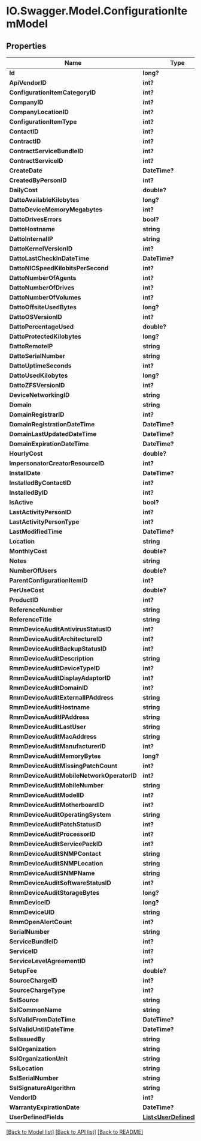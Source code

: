 # IO.Swagger.Model.ConfigurationItemModel
## Properties

Name | Type | Description | Notes
------------ | ------------- | ------------- | -------------
**Id** | **long?** |  | [optional] 
**ApiVendorID** | **int?** |  | [optional] 
**ConfigurationItemCategoryID** | **int?** |  | [optional] 
**CompanyID** | **int?** |  | [optional] 
**CompanyLocationID** | **int?** |  | [optional] 
**ConfigurationItemType** | **int?** |  | [optional] 
**ContactID** | **int?** |  | [optional] 
**ContractID** | **int?** |  | [optional] 
**ContractServiceBundleID** | **int?** |  | [optional] 
**ContractServiceID** | **int?** |  | [optional] 
**CreateDate** | **DateTime?** |  | [optional] 
**CreatedByPersonID** | **int?** |  | [optional] 
**DailyCost** | **double?** |  | [optional] 
**DattoAvailableKilobytes** | **long?** |  | [optional] 
**DattoDeviceMemoryMegabytes** | **int?** |  | [optional] 
**DattoDrivesErrors** | **bool?** |  | [optional] 
**DattoHostname** | **string** |  | [optional] 
**DattoInternalIP** | **string** |  | [optional] 
**DattoKernelVersionID** | **int?** |  | [optional] 
**DattoLastCheckInDateTime** | **DateTime?** |  | [optional] 
**DattoNICSpeedKilobitsPerSecond** | **int?** |  | [optional] 
**DattoNumberOfAgents** | **int?** |  | [optional] 
**DattoNumberOfDrives** | **int?** |  | [optional] 
**DattoNumberOfVolumes** | **int?** |  | [optional] 
**DattoOffsiteUsedBytes** | **long?** |  | [optional] 
**DattoOSVersionID** | **int?** |  | [optional] 
**DattoPercentageUsed** | **double?** |  | [optional] 
**DattoProtectedKilobytes** | **long?** |  | [optional] 
**DattoRemoteIP** | **string** |  | [optional] 
**DattoSerialNumber** | **string** |  | [optional] 
**DattoUptimeSeconds** | **int?** |  | [optional] 
**DattoUsedKilobytes** | **long?** |  | [optional] 
**DattoZFSVersionID** | **int?** |  | [optional] 
**DeviceNetworkingID** | **string** |  | [optional] 
**Domain** | **string** |  | [optional] 
**DomainRegistrarID** | **int?** |  | [optional] 
**DomainRegistrationDateTime** | **DateTime?** |  | [optional] 
**DomainLastUpdatedDateTime** | **DateTime?** |  | [optional] 
**DomainExpirationDateTime** | **DateTime?** |  | [optional] 
**HourlyCost** | **double?** |  | [optional] 
**ImpersonatorCreatorResourceID** | **int?** |  | [optional] 
**InstallDate** | **DateTime?** |  | [optional] 
**InstalledByContactID** | **int?** |  | [optional] 
**InstalledByID** | **int?** |  | [optional] 
**IsActive** | **bool?** |  | [optional] 
**LastActivityPersonID** | **int?** |  | [optional] 
**LastActivityPersonType** | **int?** |  | [optional] 
**LastModifiedTime** | **DateTime?** |  | [optional] 
**Location** | **string** |  | [optional] 
**MonthlyCost** | **double?** |  | [optional] 
**Notes** | **string** |  | [optional] 
**NumberOfUsers** | **double?** |  | [optional] 
**ParentConfigurationItemID** | **int?** |  | [optional] 
**PerUseCost** | **double?** |  | [optional] 
**ProductID** | **int?** |  | [optional] 
**ReferenceNumber** | **string** |  | [optional] 
**ReferenceTitle** | **string** |  | [optional] 
**RmmDeviceAuditAntivirusStatusID** | **int?** |  | [optional] 
**RmmDeviceAuditArchitectureID** | **int?** |  | [optional] 
**RmmDeviceAuditBackupStatusID** | **int?** |  | [optional] 
**RmmDeviceAuditDescription** | **string** |  | [optional] 
**RmmDeviceAuditDeviceTypeID** | **int?** |  | [optional] 
**RmmDeviceAuditDisplayAdaptorID** | **int?** |  | [optional] 
**RmmDeviceAuditDomainID** | **int?** |  | [optional] 
**RmmDeviceAuditExternalIPAddress** | **string** |  | [optional] 
**RmmDeviceAuditHostname** | **string** |  | [optional] 
**RmmDeviceAuditIPAddress** | **string** |  | [optional] 
**RmmDeviceAuditLastUser** | **string** |  | [optional] 
**RmmDeviceAuditMacAddress** | **string** |  | [optional] 
**RmmDeviceAuditManufacturerID** | **int?** |  | [optional] 
**RmmDeviceAuditMemoryBytes** | **long?** |  | [optional] 
**RmmDeviceAuditMissingPatchCount** | **int?** |  | [optional] 
**RmmDeviceAuditMobileNetworkOperatorID** | **int?** |  | [optional] 
**RmmDeviceAuditMobileNumber** | **string** |  | [optional] 
**RmmDeviceAuditModelID** | **int?** |  | [optional] 
**RmmDeviceAuditMotherboardID** | **int?** |  | [optional] 
**RmmDeviceAuditOperatingSystem** | **string** |  | [optional] 
**RmmDeviceAuditPatchStatusID** | **int?** |  | [optional] 
**RmmDeviceAuditProcessorID** | **int?** |  | [optional] 
**RmmDeviceAuditServicePackID** | **int?** |  | [optional] 
**RmmDeviceAuditSNMPContact** | **string** |  | [optional] 
**RmmDeviceAuditSNMPLocation** | **string** |  | [optional] 
**RmmDeviceAuditSNMPName** | **string** |  | [optional] 
**RmmDeviceAuditSoftwareStatusID** | **int?** |  | [optional] 
**RmmDeviceAuditStorageBytes** | **long?** |  | [optional] 
**RmmDeviceID** | **long?** |  | [optional] 
**RmmDeviceUID** | **string** |  | [optional] 
**RmmOpenAlertCount** | **int?** |  | [optional] 
**SerialNumber** | **string** |  | [optional] 
**ServiceBundleID** | **int?** |  | [optional] 
**ServiceID** | **int?** |  | [optional] 
**ServiceLevelAgreementID** | **int?** |  | [optional] 
**SetupFee** | **double?** |  | [optional] 
**SourceChargeID** | **int?** |  | [optional] 
**SourceChargeType** | **int?** |  | [optional] 
**SslSource** | **string** |  | [optional] 
**SslCommonName** | **string** |  | [optional] 
**SslValidFromDateTime** | **DateTime?** |  | [optional] 
**SslValidUntilDateTime** | **DateTime?** |  | [optional] 
**SslIssuedBy** | **string** |  | [optional] 
**SslOrganization** | **string** |  | [optional] 
**SslOrganizationUnit** | **string** |  | [optional] 
**SslLocation** | **string** |  | [optional] 
**SslSerialNumber** | **string** |  | [optional] 
**SslSignatureAlgorithm** | **string** |  | [optional] 
**VendorID** | **int?** |  | [optional] 
**WarrantyExpirationDate** | **DateTime?** |  | [optional] 
**UserDefinedFields** | [**List&lt;UserDefinedField&gt;**](UserDefinedField.md) |  | [optional] 

[[Back to Model list]](../README.md#documentation-for-models) [[Back to API list]](../README.md#documentation-for-api-endpoints) [[Back to README]](../README.md)

